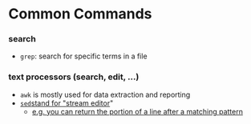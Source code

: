 # Common Commands

### search

* `grep`: search for specific terms in a file

### text processors (search, edit, ...)

* `awk` is mostly used for data extraction and reporting
* [`sed`stand for "stream editor](https://sed.js.org)"
  * [e.g. you can return the portion of a line after a matching pattern](https://unix.stackexchange.com/questions/24140/return-only-the-portion-of-a-line-after-a-matching-pattern)
